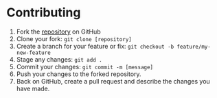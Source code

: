 # Contributing

1. Fork the [repository](https://github.com/ohmrr/quabos/fork) on GitHub
2. Clone your fork: `git clone [repository]`
3. Create a branch for your feature or fix: `git checkout -b feature/my-new-feature`
4. Stage any changes: `git add .`
5. Commit your changes: `git commit -m [message]`
6. Push your changes to the forked repository.
7. Back on GitHub, create a pull request and describe the changes you have made.